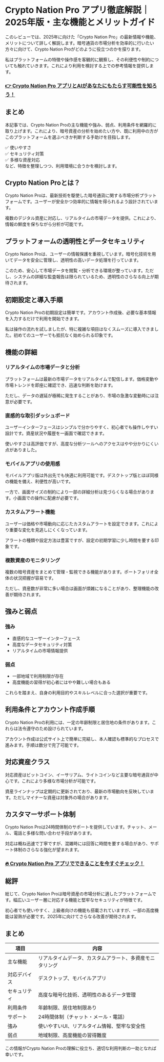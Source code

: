 # Crypto Nation Pro アプリ徹底解説｜2025年版・主な機能とメリットガイド
 

このレビューでは、2025年に向けた「Crypto Nation Pro」の最新情報や機能、メリットについて詳しく解説します。暗号通貨の市場分析を効率的に行いたい方々に向けて、Crypto Nation Proがどのように役立つのかを探ります。

私はプラットフォームの特徴や操作感を客観的に観察し、その利便性や制約についても触れていきます。これにより利用を検討する上での参考情報を提供します。

### [👉  Crypto Nation Pro アプリとAIがあなたにもたらす可能性を知ろう！](https://t.co/Gis5aRu1dx)
## まとめ

本記事では、Crypto Nation Proの主な機能や強み、弱点、利用条件を網羅的に取り上げます。これにより、暗号資産の分析を始めたい方や、既に利用中の方がこのプラットフォームを選ぶべきか判断する手助けを目指します。

✅ 使いやすさ  
✅ セキュリティ対策  
✅ 多様な資産対応  
など、特徴を整理しつつ、利用環境に合うかを検討します。

## Crypto Nation Proとは？

Crypto Nation Proは、最新技術を駆使した暗号通貨に関する市場分析プラットフォームです。ユーザーが安全かつ効率的に情報を得られるよう設計されています。

複数のデジタル資産に対応し、リアルタイムの市場データを提供。これにより、情報の鮮度を保ちながら分析が可能です。

## プラットフォームの透明性とデータセキュリティ

Crypto Nation Proは、ユーザーの情報保護を重視しています。暗号化技術を用いてデータを安全に管理し、透明性の高いデータ処理を行っています。

このため、安心して市場データを閲覧・分析できる環境が整っています。ただし、システムの詳細な監査報告は限られているため、透明性のさらなる向上が期待されます。

## 初期設定と導入手順

Crypto Nation Proの初期設定は簡単です。アカウント作成後、必要な基本情報を入力するだけで利用を開始できます。

私は操作の流れを試しましたが、特に複雑な項目はなくスムーズに導入できました。初めてのユーザーでも抵抗なく始められる印象です。

## 機能の詳細

### リアルタイムの市場データと分析

プラットフォームは最新の市場データをリアルタイムで配信します。価格変動や市場トレンドを即座に確認でき、迅速な判断を助けます。

ただし、データの遅延が極稀に発生することがあり、市場の急激な変動時には注意が必要です。

### 直感的な取引ダッシュボード

ユーザーインターフェースはシンプルで分かりやすく、初心者でも操作しやすい設計です。資産状況や履歴を一画面で確認できます。

使いやすさは高評価ですが、高度な分析ツールへのアクセスはやや分かりにくい点がありました。

### モバイルアプリの使用感

モバイルアプリ版は外出先でも快適に利用可能です。デスクトップ版とほぼ同様の機能を備え、利便性が高いです。

一方で、画面サイズの制約により一部の詳細分析は見づらくなる場合があります。小画面での操作に配慮が必要です。

### カスタムアラート機能

ユーザーは価格や市場動向に応じたカスタムアラートを設定できます。これにより重要な変化を見逃しにくくなっています。

アラートの種類や設定方法は豊富ですが、設定の初期学習に少し時間を要する印象です。

### 複数資産のモニタリング

複数の暗号資産をまとめて管理・監視できる機能があります。ポートフォリオ全体の状況把握が容易です。

ただし、資産数が非常に多い場合は画面が煩雑になることがあり、整理機能の改善が期待されます。

## 強みと弱点

### 強み

- 直感的なユーザーインターフェース  
- 高度なデータセキュリティ対策  
- リアルタイムの市場情報提供  

### 弱点

- 一部地域で利用制限が存在  
- 高度機能の習得が初心者にはやや難しい場合もある  

これらを踏まえ、自身の利用目的やスキルレベルに合った選択が重要です。

## 利用条件とアカウント作成手順

Crypto Nation Proの利用には、一定の年齢制限と居住地の条件があります。これらは法令遵守のため設けられています。

アカウント作成は公式サイト上で簡単に完結し、本人確認も標準的なプロセスで進みます。手順は数分で完了可能です。

## 対応資産クラス

対応資産はビットコイン、イーサリアム、ライトコインなど主要な暗号通貨が中心です。これにより多様な市場分析が可能です。

資産ラインナップは定期的に更新されており、最新の市場動向を反映しています。ただしマイナーな資産は対象外の場合があります。

## カスタマーサポート体制

Crypto Nation Proは24時間体制のサポートを提供しています。チャット、メール、電話と多様な問い合わせ手段があります。

対応は概ね迅速で丁寧ですが、混雑時には回答に時間を要する場合があり、サポート体制のさらなる強化が望まれます。

### [🔥 Crypto Nation Pro アプリでできることを今すぐチェック！](https://t.co/Gis5aRu1dx)
## 総評

総じて、Crypto Nation Proは暗号資産の市場分析に適したプラットフォームです。幅広いユーザー層に対応する機能と堅牢なセキュリティが特徴です。

初心者でも使いやすく、上級者向けの機能も搭載されていますが、一部の高度機能は習熟が必要です。2025年に向けてさらなる改善が期待されます。

## まとめ

| 項目                   | 内容                                        |
|------------------------|---------------------------------------------|
| 主な機能               | リアルタイムデータ、カスタムアラート、多資産モニタリング |
| 対応デバイス           | デスクトップ、モバイルアプリ               |
| セキュリティ           | 高度な暗号化技術、透明性のあるデータ管理  |
| 利用条件               | 年齢制限、居住地制限あり                    |
| サポート               | 24時間体制（チャット・メール・電話）       |
| 強み                   | 使いやすいUI、リアルタイム情報、堅牢な安全性 |
| 弱点                   | 地域制限、高度機能の習得難度                |

この情報がCrypto Nation Proの理解に役立ち、適切な利用判断の一助となれば幸いです。